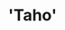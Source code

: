 ---
guid: "4E30654D-4E64-4A04-80F1-D8952F1EE079"
title: '''Taho'''
description: '''This week we review the Taho wallet. We also discuss a new concept
  in web3, RainbowMask, that has no accounts and signs every message non-interactively.
  Thanks to all who stayed until the end!'''
pubDate: "Tue, 11 Jul 2023 18:00:00 -0400"
itunes-explicit: "no"
itunes-episode: 84
itunes-episodeType: full

# More info
youtube-full: https://youtu.be/3k_WMCcN11U
discussion: https://twitter.com/fulldecent/status/1678964717681819648

# Timeline
timeline:
  - seconds: 43
    title: Dumb business ideas
  - seconds: 75
    title: Announcing RainbowMask
  - seconds: 169
    title: Dan's dumb business ideas
  - seconds: 354
    title: Review Taho
  - seconds: 643
    title: Big stacks
  - seconds: 676
    title: UI dead space
  - seconds: 722
    title: Ul abilities
  - seconds: 854
    title: UI Token spam
  - seconds: 909
    title: Overall impression

# File information
enclosure-url: "https://media.phor.net/csh/2023-07-11-episode-84.m4a"
enclosure-length: UPDATE ME
enclosure-type: "audio/x-m4a"
itunes-duration: UPDATE ME

# CSH information
badges:
  - type: stayed-to-end
    recipient: fulldecent
  - type: stayed-to-end
    recipient: dtedesco1
  - type: stayed-to-end
    recipient: VjDeliria
  - type: stayed-to-end
    recipient: xtinatedesco
  - type: stayed-to-end
    recipient: T012n4d0
---